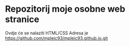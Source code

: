 # Repozitorij moje osobne web stranice

Ovdje će se nalaziti HTML/CSS
Adresa je https://github.com/mpleic93/mpleic93.github.io.git